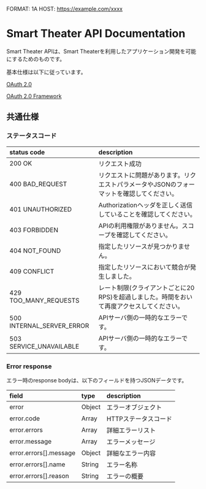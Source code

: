 FORMAT: 1A
HOST: https://example.com/xxxx

# Smart Theater API Documentation

Smart Theater APIは、Smart Theaterを利用したアプリケーション開発を可能にするためのものです。

基本仕様は以下に従っています。

[OAuth 2.0](https://oauth.net/2/)

[OAuth 2.0 Framework](http://tools.ietf.org/html/rfc6749)

## 共通仕様

### ステータスコード

| status code               | description                                                                                |
| :------------------------ | :----------------------------------------------------------------------------------------- |
| 200 OK                    | リクエスト成功                                                                             |
| 400 BAD_REQUEST           | リクエストに問題があります。リクエストパラメータやJSONのフォーマットを確認してください。   |
| 401 UNAUTHORIZED          | Authorizationヘッダを正しく送信していることを確認してください。                            |
| 403 FORBIDDEN             | APIの利用権限がありません。スコープを確認してください。                                    |
| 404 NOT_FOUND             | 指定したリソースが見つかりません。                                                         |
| 409 CONFLICT              | 指定したリソースにおいて競合が発生しました。                                               |
| 429 TOO_MANY_REQUESTS     | レート制限(クライアントごとに20 RPS)を超過しました。時間をおいて再度アクセスしてください。 |
| 500 INTERNAL_SERVER_ERROR | APIサーバ側の一時的なエラーです。                                                          |
| 503 SERVICE_UNAVAILABLE   | APIサーバ側の一時的なエラーです。                                                          |

### Error response

エラー時のresponse bodyは、以下のフィールドを持つJSONデータです。

| field                  | type   | description          |
| :--------------------- | :----- | :------------------- |
| error                  | Object | エラーオブジェクト   |
| error.code             | Array  | HTTPステータスコード |
| error.errors           | Array  | 詳細エラーリスト     |
| error.message          | Array  | エラーメッセージ     |
| error.errors[].message | Object | 詳細なエラー内容     |
| error.errors[].name    | String | エラー名称           |
| error.errors[].reason  | String | エラーの概要         |
